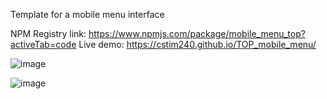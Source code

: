 Template for a mobile menu interface

NPM Registry link: https://www.npmjs.com/package/mobile_menu_top?activeTab=code
Live demo: https://cstim240.github.io/TOP_mobile_menu/

![image](https://github.com/cstim240/TOP_mobile_menu/assets/75660907/8a17084d-c456-4de0-ba86-676c8a31ae37)

![image](https://github.com/cstim240/TOP_mobile_menu/assets/75660907/7ef2a340-9638-49f3-983b-667a31cb7778)


